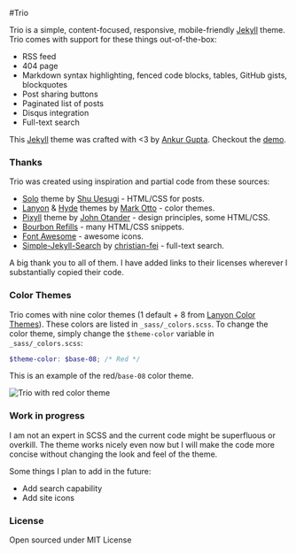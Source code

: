 #Trio

Trio is a simple, content-focused, responsive, mobile-friendly [Jekyll](http://jekyllrb.com/) theme. Trio comes with support for these things out-of-the-box:

* RSS feed
* 404 page
* Markdown syntax highlighting, fenced code blocks, tables, GitHub gists, blockquotes
* Post sharing buttons
* Paginated list of posts
* Disqus integration
* Full-text search 

This [Jekyll](http://jekyllrb.com/) theme was crafted with <3 by [Ankur Gupta](https://github.com/ankur-gupta). Checkout the [demo](http://perfectlyrandom.org/trio/).

### Thanks 
Trio was created using inspiration and partial code from these sources:

* [Solo](http://chibicode.github.io/solo/) theme by [Shu Uesugi](https://github.com/chibicode) - HTML/CSS for posts.
* [Lanyon](http://lanyon.getpoole.com/) & [Hyde](http://hyde.getpoole.com/) themes by [Mark Otto](https://github.com/mdo) - color themes.
* [Pixyll](http://pixyll.com/) theme by [John Otander](https://github.com/johnotander) - design principles, some HTML/CSS.
* [Bourbon Refills](http://refills.bourbon.io/) - many HTML/CSS snippets.
* [Font Awesome](http://fortawesome.github.io/Font-Awesome) - awesome icons.
* [Simple-Jekyll-Search](https://github.com/christian-fei/Simple-Jekyll-Search) by [christian-fei](https://github.com/christian-fei) - full-text search.

A big thank you to all of them. I have added links to their licenses wherever I substantially copied their code.

### Color Themes
Trio comes with nine color themes (1 default + 8 from [Lanyon Color Themes](https://github.com/poole/lanyon)). These colors are listed in `_sass/_colors.scss`. To change the color theme, simply change the `$theme-color` variable in `_sass/_colors.scss`:

```scss
$theme-color: $base-08; /* Red */
```

This is an example of the red/`base-08` color theme.

![Trio with red color theme](https://cloud.githubusercontent.com/assets/7110058/9712293/858a2090-54fe-11e5-8165-e16d3b2d9efd.png)


### Work in progress
I am not an expert in SCSS and the current code might be superfluous or overkill. The theme works nicely even now but I will make the code more concise without changing the look and feel of the theme.

Some things I plan to add in the future:

* Add search capability
* Add site icons


### License
Open sourced under MIT License

